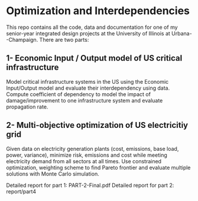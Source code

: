 # Optimization and Interdependencies

This repo contains all the code, data and documentation for one of my senior-year integrated design projects at the University of Illinois at Urbana--Champaign. There are two parts: 

## 1- Economic Input / Output model of US critical infrastructure

Model critical infrastructure systems in the US using the Economic Input/Output model and evaluate their interdependency using data. 
Compute coefficient of dependency to model the impact of damage/improvement to one infrastructure system and evaluate propagation rate. 

## 2- Multi-objective optimization of US electricitiy grid

Given data on electricity generation plants (cost, emissions, base load, power, variance), minimize risk, emissions and cost while meeting electricity demand from all sectors at all times.
Use constrained optimization, weighting scheme to find Pareto frontier and evaluate multiple solutions with Monte Carlo simulation.


Detailed report for part 1: PART-2-Final.pdf
Detailed report for part 2: report/part4
